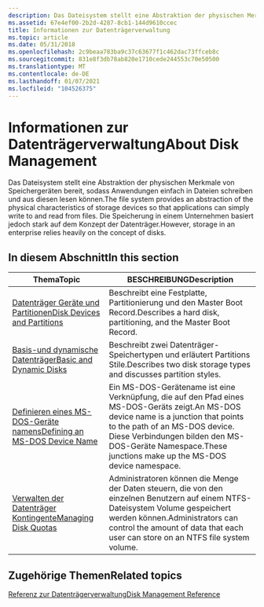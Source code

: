 ```yaml
---
description: Das Dateisystem stellt eine Abstraktion der physischen Merkmale von Speichergeräten bereit, sodass Anwendungen einfach in Dateien schreiben und aus diesen lesen können. Die Speicherung in einem Unternehmen basiert jedoch stark auf dem Konzept der Datenträger.
ms.assetid: 67e4ef00-2b2d-4287-8cb1-144d9610ccec
title: Informationen zur Datenträgerverwaltung
ms.topic: article
ms.date: 05/31/2018
ms.openlocfilehash: 2c9beaa783ba9c37c63677f1c462dac73ffceb8c
ms.sourcegitcommit: 831e8f3db78ab820e1710cede244553c70e50500
ms.translationtype: MT
ms.contentlocale: de-DE
ms.lasthandoff: 01/07/2021
ms.locfileid: "104526375"
---
```

# <a name="about-disk-management"></a><span data-ttu-id="168c8-104">Informationen zur Datenträgerverwaltung</span><span class="sxs-lookup"><span data-stu-id="168c8-104">About Disk Management</span></span>

<span data-ttu-id="168c8-105">Das Dateisystem stellt eine Abstraktion der physischen Merkmale von Speichergeräten bereit, sodass Anwendungen einfach in Dateien schreiben und aus diesen lesen können.</span><span class="sxs-lookup"><span data-stu-id="168c8-105">The file system provides an abstraction of the physical characteristics of storage devices so that applications can simply write to and read from files.</span></span> <span data-ttu-id="168c8-106">Die Speicherung in einem Unternehmen basiert jedoch stark auf dem Konzept der Datenträger.</span><span class="sxs-lookup"><span data-stu-id="168c8-106">However, storage in an enterprise relies heavily on the concept of disks.</span></span>

## <a name="in-this-section"></a><span data-ttu-id="168c8-107">In diesem Abschnitt</span><span class="sxs-lookup"><span data-stu-id="168c8-107">In this section</span></span>



| <span data-ttu-id="168c8-108">Thema</span><span class="sxs-lookup"><span data-stu-id="168c8-108">Topic</span></span>                                                                           | <span data-ttu-id="168c8-109">BESCHREIBUNG</span><span class="sxs-lookup"><span data-stu-id="168c8-109">Description</span></span>                                                                                                                                      |
|---------------------------------------------------------------------------------|--------------------------------------------------------------------------------------------------------------------------------------------------|
| [<span data-ttu-id="168c8-110">Datenträger Geräte und Partitionen</span><span class="sxs-lookup"><span data-stu-id="168c8-110">Disk Devices and Partitions</span></span>](disk-devices-and-partitions.md)<br/>       | <span data-ttu-id="168c8-111">Beschreibt eine Festplatte, Partitionierung und den Master Boot Record.</span><span class="sxs-lookup"><span data-stu-id="168c8-111">Describes a hard disk, partitioning, and the Master Boot Record.</span></span><br/>                                                                      |
| [<span data-ttu-id="168c8-112">Basis-und dynamische Datenträger</span><span class="sxs-lookup"><span data-stu-id="168c8-112">Basic and Dynamic Disks</span></span>](basic-and-dynamic-disks.md)<br/>               | <span data-ttu-id="168c8-113">Beschreibt zwei Datenträger-Speichertypen und erläutert Partitions Stile.</span><span class="sxs-lookup"><span data-stu-id="168c8-113">Describes two disk storage types and discusses partition styles.</span></span><br/>                                                                      |
| [<span data-ttu-id="168c8-114">Definieren eines MS-DOS-Geräte namens</span><span class="sxs-lookup"><span data-stu-id="168c8-114">Defining an MS-DOS Device Name</span></span>](defining-an-ms-dos-device-name.md)<br/> | <span data-ttu-id="168c8-115">Ein MS-DOS-Gerätename ist eine Verknüpfung, die auf den Pfad eines MS-DOS-Geräts zeigt.</span><span class="sxs-lookup"><span data-stu-id="168c8-115">An MS-DOS device name is a junction that points to the path of an MS-DOS device.</span></span> <span data-ttu-id="168c8-116">Diese Verbindungen bilden den MS-DOS-Geräte Namespace.</span><span class="sxs-lookup"><span data-stu-id="168c8-116">These junctions make up the MS-DOS device namespace.</span></span><br/> |
| [<span data-ttu-id="168c8-117">Verwalten der Datenträger Kontingente</span><span class="sxs-lookup"><span data-stu-id="168c8-117">Managing Disk Quotas</span></span>](managing-disk-quotas.md)<br/>                     | <span data-ttu-id="168c8-118">Administratoren können die Menge der Daten steuern, die von den einzelnen Benutzern auf einem NTFS-Dateisystem Volume gespeichert werden können.</span><span class="sxs-lookup"><span data-stu-id="168c8-118">Administrators can control the amount of data that each user can store on an NTFS file system volume.</span></span><br/>                                 |



 

## <a name="related-topics"></a><span data-ttu-id="168c8-119">Zugehörige Themen</span><span class="sxs-lookup"><span data-stu-id="168c8-119">Related topics</span></span>

<dl> <dt>

[<span data-ttu-id="168c8-120">Referenz zur Datenträgerverwaltung</span><span class="sxs-lookup"><span data-stu-id="168c8-120">Disk Management Reference</span></span>](disk-management-reference.md)
</dt> </dl>

 

 




